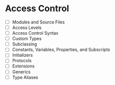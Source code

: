 # Access Control 

- [ ] Modules and Source Files
- [ ] Access Levels
- [ ] Access Control Syntax
- [ ] Custom Types
- [ ] Subclassing
- [ ] Constants, Variables, Properties, and Subscripts
- [ ] Initializers
- [ ] Protocols
- [ ] Extensions
- [ ] Generics
- [ ] Type Aliases
